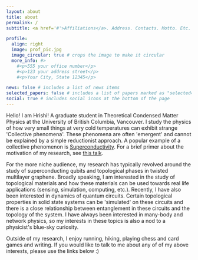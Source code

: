 ```yaml
---
layout: about
title: about
permalink: /
subtitle: <a href='#'>Affiliations</a>. Address. Contacts. Motto. Etc.

profile:
  align: right
  image: prof_pic.jpg
  image_circular: true # crops the image to make it circular
  more_info: #>
    #<p>555 your office number</p>
    #<p>123 your address street</p>
    #<p>Your City, State 12345</p>

news: false # includes a list of news items
selected_papers: false # includes a list of papers marked as "selected={true}"
social: true # includes social icons at the bottom of the page
---
```


Hello! I am Hrishi! A graduate student in Theoretical Condensed Matter Physics at the University of British Columbia, Vancouver. I study the physics of how very small things at very cold temperatures can exhibit strange 'Collective phenomena'. These phenomena are often 'emergent' and cannot be explained by a simple reductionist approach. A popular example of a collective phenomenon is [Superconductivity](https://en.wikipedia.org/wiki/Superconductivity). For a brief primer about the motivation of my research, see [this talk](https://www.youtube.com/watch?v=RzwUIrE3edI).

For the more niche audience, my research has typically revolved around the study of superconducting qubits and topological phases in twisted multilayer graphene. Broadly speaking, I am interested in the study of topological materials and how these materials can be used towards real life applications (sensing, simulation, computing, etc.). Recently, I have also been interested in dynamics of quantum circuits. Certain topological properties in solid state systems can be 'simulated' on these circuits and there is a close relationship between entanglement in these circuits and the topology of the system. I have always been interested in many-body and network physics, so my interests in these topics is also a nod to a physicist's blue-sky curiosity.

Outside of my research, I enjoy running, hiking, playing chess and card games and writing. If you would like to talk to me about any of of my above interests, please use the links below :)
